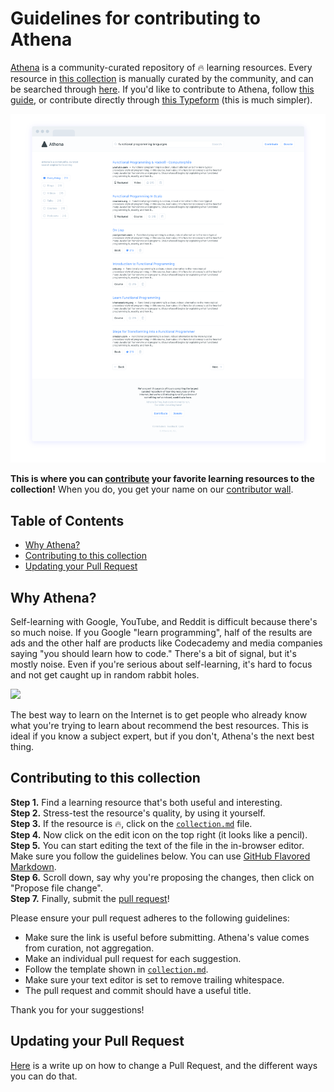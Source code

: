 # Guidelines for contributing to Athena
[Athena](https://www.athena.cool) is a community-curated repository of 🔥 learning resources. Every resource in [this collection](/collection.md) is manually curated by the community, and can be searched through [here](https://www.athena.cool). If you'd like to contribute to Athena, follow [this guide](/#contributing-to-this-collection), or contribute directly through [this Typeform](https://athena-ai.typeform.com/to/DeChoI) (this is much simpler).

![Athena for learning](/athena-design-mockup.png)

**This is where you can [contribute](#contributing-to-this-collection) your favorite learning resources to the collection!** When you do, you get your name on our [contributor wall](https://www.athena.cool/contributors).

## Table of Contents

- [Why Athena?](#why-athena)
- [Contributing to this collection](#contributing-to-this-collection)
- [Updating your Pull Request](#updating-your-pull-request)

## Why Athena?

Self-learning with Google, YouTube, and Reddit is difficult because there's so much noise. If you Google "learn programming", half of the results are ads and the other half are products like Codecademy and media companies saying "you should learn how to code." There's a bit of signal, but it's mostly noise. Even if you're serious about self-learning, it's hard to focus and not get caught up in random rabbit holes.

![](/google-learn.gif)

The best way to learn on the Internet is to get people who already know what you're trying to learn about recommend the best resources. This is ideal if you know a subject expert, but if you don't, Athena's the next best thing.

## Contributing to this collection

**Step 1.** Find a learning resource that's both useful and interesting.  
**Step 2.** Stress-test the resource's quality, by using it yourself.  
**Step 3.** If the resource is 🔥, click on the [`collection.md`](/collection.md) file.  
**Step 4.** Now click on the edit icon on the top right (it looks like a pencil).  
**Step 5.** You can start editing the text of the file in the in-browser editor. Make sure you follow the guidelines below. You can use [GitHub Flavored Markdown](https://help.github.com/categories/writing-on-github/).  
**Step 6.** Scroll down, say why you're proposing the changes, then click on "Propose file change".  
**Step 7.** Finally, submit the [pull request](https://help.github.com/articles/about-pull-requests/)!  

Please ensure your pull request adheres to the following guidelines:

- Make sure the link is useful before submitting. Athena's value comes from curation, not aggregation.
- Make an individual pull request for each suggestion.
- Follow the template shown in [`collection.md`](/collection.md).
- Make sure your text editor is set to remove trailing whitespace.
- The pull request and commit should have a useful title.

Thank you for your suggestions!

## Updating your Pull Request

[Here](https://github.com/RichardLitt/knowledge/blob/master/github/amending-a-commit-guide.md) is a write up on how to change a Pull Request, and the different ways you can do that.
